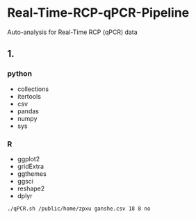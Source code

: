 # Real-Time-RCP-qPCR-Pipeline
Auto-analysis for Real-Time RCP (qPCR) data
## 1. 
### python
- collections
- itertools
- csv
- pandas
- numpy
- sys
### R
- ggplot2
- gridExtra
- ggthemes
- ggsci
- reshape2
- dplyr

```
./qPCR.sh /public/home/zpxu ganshe.csv 18 8 no
```
